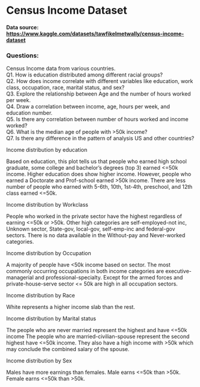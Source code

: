 # Census Income Dataset

#### Data source: https://www.kaggle.com/datasets/tawfikelmetwally/census-income-dataset

### Questions:
Census Income data from various countries. <br>
Q1. How is education distributed among different racial groups? <br>
Q2. How does income correlate with different variables like education, work class, occupation, race, marital status, and sex? <br>
Q3. Explore the relationship between Age and the number of hours worked per week. <br>
Q4. Draw a correlation between income, age, hours per week, and education number. <br>
Q5. Is there any correlation between number of hours worked and income worked? <br>
Q6. What is the median age of people with >50k income? <br>
Q7. Is there any difference in the pattern of analysis US and other countries? <br>


Income distribution by education <br>

Based on education, this plot tells us that people who earned high school graduate, some college and bachelor’s degrees (top 3) earned <=50k income. Higher education does show higher income.
However, people who earned a Doctorate and Prof-school earned >50k income.
There are less number of people who earned with 5-6th, 10th, 1st-4th, preschool, and 12th class earned <=50k. <br>

Income distribution by Workclass <br>

People who worked in the private sector have the highest regardless of earning <=50k or >50k.
Other high categories are self-employed-not inc, Unknown sector, State-gov, local-gov, self-emp-inc and federal-gov sectors.
There is no data available in the Without-pay and Never-worked categories. <br>

Income distribution by Occupation <br>

A majority of people have <50k income based on sector.
The most commonly occurring occupations in both income categories are executive-managerial and professional-specialty. Except for the armed forces and private-house-serve sector <= 50k are high in all occupation sectors. <br>

Income distribution by Race <br>

White represents a higher income slab than the rest.

Income distribution by Marital status <br>

The people who are never married represent the highest and have <=50k income
The people who are married-civilian-spouse represent the second highest have <=50k income. They also have a high income with >50k which may conclude the combined salary of the spouse. <br>

Income distribution by Sex <br>

Males have more earnings than females.
Male earns <=50k than >50k.
Female earns <=50k than >50k.
